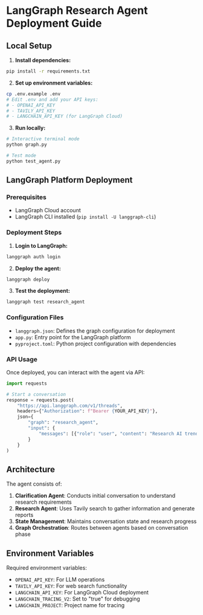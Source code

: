 # LangGraph Research Agent Deployment Guide

## Local Setup

1. **Install dependencies:**
```bash
pip install -r requirements.txt
```

2. **Set up environment variables:**
```bash
cp .env.example .env
# Edit .env and add your API keys:
# - OPENAI_API_KEY
# - TAVILY_API_KEY
# - LANGCHAIN_API_KEY (for LangGraph Cloud)
```

3. **Run locally:**
```bash
# Interactive terminal mode
python graph.py

# Test mode
python test_agent.py
```

## LangGraph Platform Deployment

### Prerequisites
- LangGraph Cloud account
- LangGraph CLI installed (`pip install -U langgraph-cli`)

### Deployment Steps

1. **Login to LangGraph:**
```bash
langgraph auth login
```

2. **Deploy the agent:**
```bash
langgraph deploy
```

3. **Test the deployment:**
```bash
langgraph test research_agent
```

### Configuration Files

- `langgraph.json`: Defines the graph configuration for deployment
- `app.py`: Entry point for the LangGraph platform
- `pyproject.toml`: Python project configuration with dependencies

### API Usage

Once deployed, you can interact with the agent via API:

```python
import requests

# Start a conversation
response = requests.post(
    "https://api.langgraph.com/v1/threads",
    headers={"Authorization": f"Bearer {YOUR_API_KEY}"},
    json={
        "graph": "research_agent",
        "input": {
            "messages": [{"role": "user", "content": "Research AI trends"}]
        }
    }
)
```

## Architecture

The agent consists of:

1. **Clarification Agent**: Conducts initial conversation to understand research requirements
2. **Research Agent**: Uses Tavily search to gather information and generate reports
3. **State Management**: Maintains conversation state and research progress
4. **Graph Orchestration**: Routes between agents based on conversation phase

## Environment Variables

Required environment variables:
- `OPENAI_API_KEY`: For LLM operations
- `TAVILY_API_KEY`: For web search functionality
- `LANGCHAIN_API_KEY`: For LangGraph Cloud deployment
- `LANGCHAIN_TRACING_V2`: Set to "true" for debugging
- `LANGCHAIN_PROJECT`: Project name for tracing